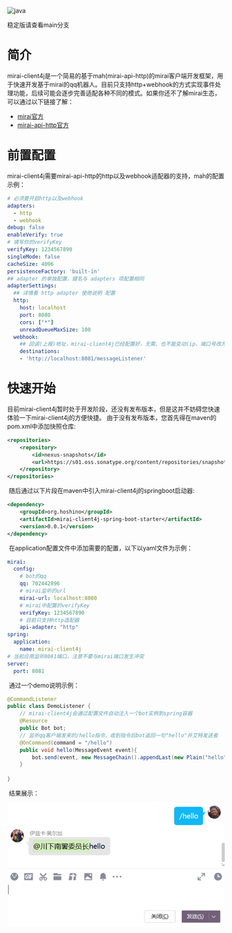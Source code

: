 ![java](https://img.shields.io/badge/JAVA-1.8+-green.svg)

稳定版请查看main分支
# 简介
​	mirai-client4j是一个简易的基于mah(mirai-api-http)的mirai客户端开发框架，用于快速开发基于mirai的qq机器人。目前只支持http+webhook的方式实现事件处理功能，后续可能会逐步完善适配各种不同的模式。
​	如果你还不了解mirai生态，可以通过以下链接了解：

* [mirai官方](https://github.com/mamoe/mirai)
* [mirai-api-http官方](https://github.com/project-mirai/mirai-api-http)

# 前置配置

​	mirai-client4j需要mirai-api-http的http以及webhook适配器的支持，mah的配置示例：

```yaml
# 必须要开启http以及webhook
adapters: 
  - http
  - webhook
debug: false
enableVerify: true
# 填写你的verifyKey
verifyKey: 1234567890
singleMode: false
cacheSize: 4096
persistenceFactory: 'built-in'
## adapter 的单独配置，键名与 adapters 项配置相同
adapterSettings:
  ## 详情看 http adapter 使用说明 配置
  http:
    host: localhost
    port: 8080
    cors: ["*"]
    unreadQueueMaxSize: 100
  webhook:
    ## 回调(上报)地址，mirai-client4j已经配置好，无需、也不能变动(ip、端口号改为自己的)
    destinations: 
    - 'http://localhost:8081/messageListener'
```



# 快速开始
目前mirai-client4j暂时处于开发阶段，还没有发布版本，但是这并不妨碍您快速体验一下mirai-client4j的方便快捷。
由于没有发布版本，您首先得在maven的pom.xml中添加快照仓库:
```xml
<repositories>
    <repository>
        <id>nexus-snapshots</id>
        <url>https://s01.oss.sonatype.org/content/repositories/snapshots/</url>
    </repository>
</repositories>
```
​	随后通过以下片段在maven中引入mirai-client4j的springboot启动器:

```xml
<dependency>
    <groupId>org.hoshino</groupId>
    <artifactId>mirai-client4j-spring-boot-starter</artifactId>
    <version>0.0.1</version>
</dependency>
```

​	在application配置文件中添加需要的配置，以下以yaml文件为示例：

```yaml
mirai:
  config:
    # bot的qq
    qq: 702442896
    # mirai监听的url
    mirai-url: localhost:8080
    # mirai中配置的verifyKey
    verifyKey: 1234567890
    # 目前只支持http适配器
    api-adapter: "http"
spring:
  application:
    name: mirai-client4j
# 当前应用监听8081端口，注意不要与mirai端口发生冲突
server:
  port: 8081
```

​	通过一个demo说明示例：

```java
@CommandListener
public class DemoListener {
    // mirai-client4j会通过配置文件自动注入一个bot实例到spring容器
    @Resource
    public Bot bot;
    // 监听qq客户端发来的/hello指令，收到指令后bot返回一句"hello"并艾特发送者
    @OnCommand(command = "/hello")
    public void hello(MessageEvent event){
        bot.send(event, new MessageChain().appendLast(new Plain("hello")), true);
    }

}
```

​	结果展示：

![QQ图片20230304215005](https://raw.githubusercontent.com/hoshinojyunn/PicBed/main/QQ%E5%9B%BE%E7%89%8720230304215005.png)
